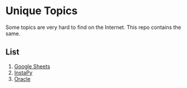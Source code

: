 # Unique Topics

Some topics are very hard to find on the Internet. This repo contains the same.


## List
1. [Google Sheets](Google-Sheets/README.md)
2. [InstaPy](InstaPy/README.md)
3. [Oracle](Oracle/README.md)